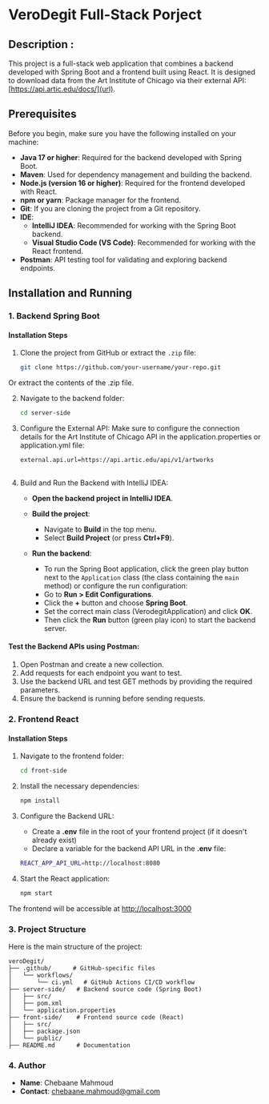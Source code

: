 # VeroDegit Full-Stack Porject 

## Description : 
This project is a full-stack web application that combines a backend developed with Spring Boot and a frontend built using React. It is designed to download data from the Art Institute of Chicago via their external API: [https://api.artic.edu/docs/](url).

## Prerequisites

Before you begin, make sure you have the following installed on your machine:

- **Java 17 or higher**: Required for the backend developed with Spring Boot.
- **Maven**: Used for dependency management and building the backend.
- **Node.js (version 16 or higher)**: Required for the frontend developed with React.
- **npm or yarn**: Package manager for the frontend.
- **Git**: If you are cloning the project from a Git repository.
- **IDE**:
  - **IntelliJ IDEA**: Recommended for working with the Spring Boot backend.
  - **Visual Studio Code (VS Code)**: Recommended for working with the React frontend.
- **Postman**: API testing tool for validating and exploring backend endpoints.


## Installation and Running

### 1. Backend Spring Boot

#### Installation Steps

1. Clone the project from GitHub or extract the `.zip` file:

   ```bash
   git clone https://github.com/your-username/your-repo.git

Or extract the contents of the .zip file.

2. Navigate to the backend folder:
   ```bash
   cd server-side

3. Configure the External API:
Make sure to configure the connection details for the Art Institute of Chicago API in the application.properties or application.yml file:
   ```bash
   external.api.url=https://api.artic.edu/api/v1/artworks
     
4. Build and Run the Backend with IntelliJ IDEA:

   - **Open the backend project in IntelliJ IDEA**.
   - **Build the project**:
      - Navigate to **Build** in the top menu.
      - Select **Build Project** (or press **Ctrl+F9**).
   
   - **Run the backend**:
      - To run the Spring Boot application, click the green play button next to the `Application` class (the class containing the `main` method) or configure the run configuration:
      - Go to **Run > Edit Configurations**.
      - Click the **+** button and choose **Spring Boot**.
      - Set the correct main class (VerodegitApplication) and click **OK**.
      - Then click the **Run** button (green play icon) to start the backend server.
#### Test the Backend APIs using Postman:
1. Open Postman and create a new collection.
2. Add requests for each endpoint you want to test.
3. Use the backend URL and test GET methods by providing the required parameters.
4. Ensure the backend is running before sending requests.

### 2. Frontend React

#### Installation Steps

1. Navigate to the frontend folder:

     ```bash
     cd front-side

2. Install the necessary dependencies:

     ```bash
     npm install
3. Configure the Backend URL:
    - Create a **.env** file in the root of your frontend project (if it doesn't already exist)
    - Declare a variable for the backend API URL in the **.env** file:
     ```bash
     REACT_APP_API_URL=http://localhost:8080
     ```

4. Start the React application:
   ```bash
   npm start
The frontend will be accessible at [http://localhost:3000](url)

### 3. Project Structure

Here is the main structure of the project:

   ```plaintext
   veroDegit/
   ├── .github/      # GitHub-specific files 
   │   └── workflows/
   │       └── ci.yml   # GitHub Actions CI/CD workflow
   ├── server-side/   # Backend source code (Spring Boot)
   │   ├── src/
   │   ├── pom.xml
   │   └── application.properties
   ├── front-side/    # Frontend source code (React)
   │   ├── src/
   │   ├── package.json
   │   └── public/
   ├── README.md      # Documentation
   ```

### 4. Author
- **Name**: Chebaane Mahmoud
- **Contact**: [chebaane.mahmoud@gmail.com](url)



